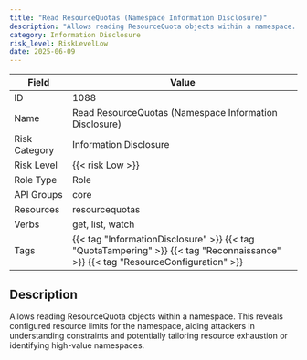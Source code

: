 ```yaml
---
title: "Read ResourceQuotas (Namespace Information Disclosure)"
description: "Allows reading ResourceQuota objects within a namespace. This reveals configured resource limits for the namespace, aiding attackers in understanding constraints and potentially tailoring resource exhaustion or identifying high-value namespaces."
category: Information Disclosure
risk_level: RiskLevelLow
date: 2025-06-09
---
```


| Field         | Value                                                                                                                             |
| ------------- | --------------------------------------------------------------------------------------------------------------------------------- |
| ID            | 1088                                                                                                                              |
| Name          | Read ResourceQuotas (Namespace Information Disclosure)                                                                            |
| Risk Category | Information Disclosure                                                                                                            |
| Risk Level    | {{< risk Low >}}                                                                                                                  |
| Role Type     | Role                                                                                                                              |
| API Groups    | core                                                                                                                              |
| Resources     | resourcequotas                                                                                                                    |
| Verbs         | get, list, watch                                                                                                                  |
| Tags          | {{< tag "InformationDisclosure" >}} {{< tag "QuotaTampering" >}} {{< tag "Reconnaissance" >}} {{< tag "ResourceConfiguration" >}} |

## Description

Allows reading ResourceQuota objects within a namespace. This reveals configured resource limits for the namespace, aiding attackers in understanding constraints and potentially tailoring resource exhaustion or identifying high-value namespaces.
